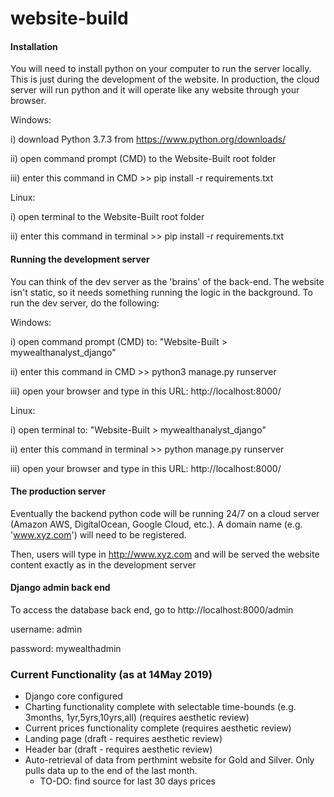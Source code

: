 # website-build

#### Installation
You will need to install python on your computer to run the server locally. This is just during the development of the website. In production, the cloud server will run python and it will operate like any website through your browser.


 Windows:
 
 i) download Python 3.7.3 from https://www.python.org/downloads/
 
 ii) open command prompt (CMD) to the Website-Built root folder
 
 iii) enter this command in CMD >>              pip install -r requirements.txt
 
 

 Linux:
 
 i) open terminal to the Website-Built root folder
 
 ii) enter this command in terminal >>              pip install -r requirements.txt
 



#### Running the development server
You can think of the dev server as the 'brains' of the back-end. The website isn't static, so it needs something running the logic in the background.
To run the dev server, do the following:


Windows:

i) open command prompt (CMD) to: "Website-Built > mywealthanalyst_django"

ii) enter this command in CMD >>             python3 manage.py runserver

iii) open your browser and type in this URL:          http://localhost:8000/



Linux:

i) open terminal to: "Website-Built > mywealthanalyst_django"

ii) enter this command in terminal >>             python manage.py runserver

iii) open your browser and type in this URL:          http://localhost:8000/



#### The production server
Eventually the backend python code will be running 24/7 on a cloud server (Amazon AWS, DigitalOcean, Google Cloud, etc.).
A domain name (e.g. 'www.xyz.com') will need to be registered.

Then, users will type in http://www.xyz.com and will be served the website content exactly as in the development server  



#### Django admin back end
To access the database back end, go to http://localhost:8000/admin

username: admin

password: mywealthadmin



### Current Functionality (as at 14May 2019)
- Django core configured
- Charting functionality complete with selectable time-bounds (e.g. 3months, 1yr,5yrs,10yrs,all) (requires aesthetic review)
- Current prices functionality complete (requires aesthetic review)
- Landing page (draft - requires aesthetic review)
- Header bar (draft - requires aesthetic review)
- Auto-retrieval of data from perthmint website for Gold and Silver. Only pulls data up to the end of the last month.
     - TO-DO: find source for last 30 days prices

